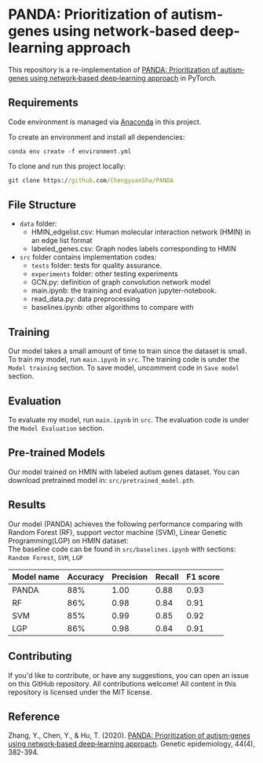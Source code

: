 # PANDA: Prioritization of autism‐genes using network‐based deep‐learning approach

This repository is a re-implementation of [PANDA: Prioritization of autism‐genes using network‐based deep‐learning approach](https://onlinelibrary.wiley.com/doi/full/10.1002/gepi.22282) in PyTorch. 

## Requirements

Code environment is managed via [Anaconda](https://www.anaconda.com/) in this project.

To create an environment and install all dependencies:
```setup
conda env create -f environment.yml
```

To clone and run this project locally:

```cmd
git clone https://github.com/ChengyuanSha/PANDA
```

## File Structure

* `data` folder:
  * HMIN_edgelist.csv: Human molecular interaction network (HMIN) in an edge list format
  * labeled_genes.csv: Graph nodes labels corresponding to HMIN
* `src` folder contains implementation codes:
  * `tests` folder: tests for quality assurance.
  * `experiments` folder: other testing experiments 
  * GCN.py: definition of graph convolution network model
  * main.ipynb: the training and evaluation jupyter-notebook.
  * read_data.py: data preprocessing
  * baselines.ipynb: other algorithms to compare with


## Training

Our model takes a small amount of time to train since the dataset is small.
To train my model, run ```main.ipynb``` in ```src```. The training code is under the `Model training` section.
To save model, uncomment code in `Save model` section.

## Evaluation

To evaluate my model, run ```main.ipynb``` in ```src```. 
The evaluation code is under the `Model Evaluation` section.

## Pre-trained Models

Our model trained on HMIN with labeled autism genes dataset.
You can download pretrained model in: `src/pretrained_model.pth`.


## Results
Our model (PANDA) achieves the following performance comparing with Random Forest (RF), support vector machine (SVM),
Linear Genetic Programming(LGP) on HMIN dataset:   
The baseline code can be found in `src/baselines.ipynb` with sections: `Random Forest`, `SVM`, `LGP`

| Model name | Accuracy | Precision | Recall | F1 score |
|------------|----------|-----------|--------|----------|
| PANDA      | 88%      | 1.00      | 0.88   | 0.93     |
| RF         | 86%      | 0.98      | 0.84   | 0.91     |
| SVM        | 85%      | 0.99      | 0.85   | 0.92     |
| LGP        | 86%      | 0.98      | 0.84   | 0.91     |

## Contributing
If you'd like to contribute, or have any suggestions, you 
can open an issue on this GitHub repository.
All contributions welcome! All content in this repository is licensed under the MIT license.


## Reference 

Zhang, Y., Chen, Y., & Hu, T. (2020). 
[PANDA: Prioritization of autism‐genes using network‐based deep‐learning approach](https://onlinelibrary.wiley.com/doi/full/10.1002/gepi.22282). 
Genetic epidemiology, 44(4), 382-394.


